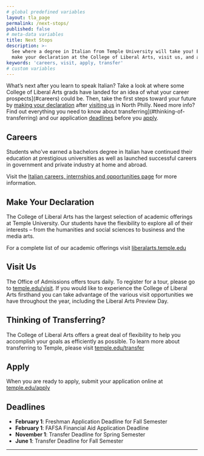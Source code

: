 ```yaml
---
# global predefined variables
layout: tla_page
permalink: /next-stops/
published: false
# meta-data variables
title: Next Stops
description: >-
  See where a degree in Italian from Temple University will take you! Explore your career prospects,
  make your declaration at the College of Liberal Arts, visit us, and apply!
keywords: 'careers, visit, apply, transfer'
# custom variables
---
```

What’s next after you learn to speak Italian? Take a look at where some College of Liberal Arts grads have landed for an idea of what your career prospects](#careers) could be. Then, take the first steps toward your future by [making your declaration](#make-your-declaration) after [visiting us](#visit-us) in North Philly. Need more info? Find out everything you need to know about transferring](#thinking-of-transferring) and our application [deadlines](#deadlines) before you [apply](#apply).

## Careers
Students who’ve earned a bachelors degree in Italian have continued their education at prestigious universities as well as launched successful careers in government and private industry at home and abroad.

Visit the [Italian careers, internships and opportunities page](https://www.temple.edu/academics/degrees-programs/undegraduate-majors-minors/italian-major-ba-ital/careers-internships-opportunities) for more information.

## Make Your Declaration
The College of Liberal Arts has the largest selection of  academic offerings at Temple University. Our students have the flexibility to explore all of their interests – from the humanities and social sciences to business and the media arts.   

For a complete list of our academic offerings visit [liberalarts.temple.edu](http://liberalarts.temple.edu)

## Visit Us
The Office of Admissions offers tours daily. To register for a tour, please go to [temple.edu/visit](http://liberalarts.temple.edu). If you would like to experience the College of Liberal Arts firsthand you can take advantage of the various visit  opportunities we have throughout the year, including the Liberal Arts Preview Day.  

## Thinking of Transferring?
The College of Liberal Arts offers a great deal of flexibility to help you accomplish your goals as efficiently as possible.   To learn more about transferring to Temple, please visit [temple.edu/transfer](http://admissions.temple.edu/transfer)

## Apply
When you are ready to apply, submit your application online at [temple.edu/apply](http://admissions.temple.edu/apply)

## Deadlines

- **February 1**: Freshman Application Deadline for Fall Semester
- **February 1**: FAFSA Financial Aid Application Deadline
- **November 1**: Transfer Deadline for Spring Semester
- **June 1**: Transfer Deadline for Fall Semester

___

<script type="text/javascript" src="https://form.jotform.com/jsform/82124163988160"></script>

